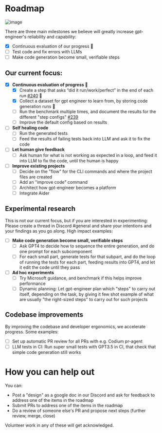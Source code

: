 # Roadmap

![image](https://github.com/AntonOsika/gpt-engineer/assets/4467025/cf47e597-fac0-4324-bd46-bcf62d83d66c)


There are three main milestones we believe will greatly increase gpt-engineer's reliability and capability:
- [x] Continuous evaluation of our progress 🎉
- [ ] Test code and fix errors with LLMs
- [ ] Make code generation become small, verifiable steps

## Our current focus:

- [x] **Continuous evaluation of progress 🎉**
  - [x] Create a step that asks “did it run/work/perfect” in the end of each run [#240](https://github.com/AntonOsika/gpt-engineer/issues/240) 🎉
  - [x] Collect a dataset for gpt engineer to learn from, by storing code generation runs 🎉
  - [ ] Run the benchmark multiple times, and document the results for the different "step configs" [#239](https://github.com/AntonOsika/gpt-engineer/issues/239)
  - [ ] Improve the default config based on results
- [ ] **Self healing code**
  - [ ] Run the generated tests
  - [ ] Feed the results of failing tests back into LLM and ask it to fix the code
- [ ] **Let human give feedback**
  - [ ] Ask human for what is not working as expected in a loop, and feed it into LLM to fix the code, until the human is happy
- [ ] **Improve existing projects**
  - [ ] Decide on the "flow" for the CLI commands and where the project files are created
  - [ ] Add an "improve code" command
  - [ ] Architect how gpt-engineer becomes a platform
  - [ ] Integrate Aider

## Experimental research
This is not our current focus, but if you are interested in experimenting: Please
create a thread in Discord #general and share your intentions and your findings as you
go along. High impact examples:
- [ ] **Make code generation become small, verifiable steps**
  - [ ] Ask GPT4 to decide how to sequence the entire generation, and do one
  prompt for each subcomponent
  - [ ] For each small part, generate tests for that subpart, and do the loop of running the tests for each part, feeding
results into GPT4, and let it edit the code until they pass
- [ ] **Ad hoc experiments**
  - [ ] Try Microsoft guidance, and benchmark if this helps improve performance
  - [ ] Dynamic planning: Let gpt-engineer plan which "steps" to carry out itself, depending on the
task, by giving it few shot example of what are usually "the right-sized steps" to carry
out for such projects

## Codebase improvements
By improving the codebase and developer ergonomics, we accelerate progress. Some examples:
- [ ] Set up automatic PR review for all PRs with e.g. Codium pr-agent
- [ ] LLM tests in CI: Run super small tests with GPT3.5 in CI, that check that simple code generation still works

# How you can help out

You can:

- Post a "design" as a google doc in our Discord and ask for feedback to address one of the items in the roadmap
- Submit PRs to address one of the items in the roadmap
- Do a review of someone else's PR and propose next steps (further review, merge, close)

Volunteer work in any of these will get acknowledged.
